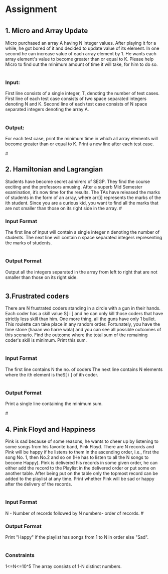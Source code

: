 # <h1> Assignment </h1>
# <h2>1. Micro and Array Update </h2>
Micro purchased an array A having N integer values. After playing it for a while, he got
bored of it and decided to update value of its element. In one second he can increase
value of each array element by 1. He wants each array element's value to become greater
than or equal to K. Please help Micro to find out the minimum amount of time it will take,
for him to do so.

# <h3>Input:</h3>
First line consists of a single integer, T, denoting the number of test cases.
First line of each test case consists of two space separated integers denoting N and K.
Second line of each test case consists of N space separated integers denoting the array
A.

# <h3>Output:</h3>
For each test case, print the minimum time in which all array elements will become
greater than or equal to K. Print a new line after each test case.

#<h2> 2. Hamiltonian and Lagrangian</h2>
Students have become secret admirers of SEGP. They find the course exciting and the
professors amusing. After a superb Mid Semester examination, it’s now time for the
results. The TAs have released the marks of students in the form of an array, where arr[i]
represents the marks of the ith student.
Since you are a curious kid, you want to find all the marks that are not smaller than those
on its right side in the array.
 #<h3> Input Format</h3>
The first line of input will contain a single integer n denoting the number of students.
The next line will contain n space separated integers representing the marks of students.
# <h3>Output Format</h3>
Output all the integers separated in the array from left to right that are not smaller than
those on its right side.

# <h2>3.Frustrated coders</h2>
There are N frustrated coders standing in a circle with a gun in their hands. Each coder
has a skill value S[ i ] and he can only kill those coders that have strictly less skill than
him. One more thing, all the guns have only 1 bullet. This roulette can take place in
any random order. Fortunately, you have the time stone (haaan wo harre wala) and
you can see all possible outcomes of this scenario. Find the outcome where the total
sum of the remaining coder's skill is minimum. Print this sum.
# <h3>Input Format</h3>
The first line contains N the no. of coders
The next line contains N elements where the ith element is theS[ i ] of ith coder.
# <h3>Output Format</h3>
Print a single line containing the minimum sum.

#<h2> 4. Pink Floyd and Happiness</h2>
Pink is sad because of some reasons, he wants to cheer up by listening to some songs
from his favorite band, Pink Floyd.
There are N records and Pink will be happy if he listens to them in the ascending
order, i.e., first the song No. 1, then No.2 and so on (He has to listen to all the N songs
to become Happy).
Pink is delivered his records in some given order, he can either add the record to the
Playlist in the delivered order or put some on another table. After being put on the
table only the topmost record can be added to the playlist at any time.
Print whether Pink will be sad or happy after the delivery of the records.
# <h3>Input Format</h3>
N - Number of records followed by
N numbers- order of records.
#<h3> Output Format</h3>
Print "Happy" if the playlist has songs from 1 to N in order else "Sad".

# <h3>Constraints</h3>
1<=N<=10^5
The array consists of 1-N distinct numbers.
